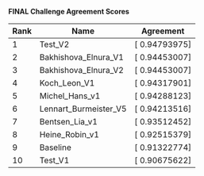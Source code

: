 **FINAL Challenge Agreement Scores**



|Rank|Name|Agreement|
|----|-----|---|
|1|Test_V2|[ 0.94793975]|
|2|Bakhishova_Elnura_V1|[ 0.94453007]|
|3|Bakhishova_Elnura_V2|[ 0.94453007]|
|4|Koch_Leon_V1|[ 0.94317901]|
|5|Michel_Hans_v1|[ 0.94288123]|
|6|Lennart_Burmeister_V5|[ 0.94213516]|
|7|Bentsen_Lia_v1|[ 0.93512452]|
|8|Heine_Robin_v1|[ 0.92515379]|
|9|Baseline|[ 0.91322774]|
|10|Test_V1|[ 0.90675622]|
